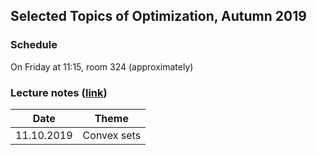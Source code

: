 ## Selected Topics of Optimization, Autumn 2019

### Schedule

On Friday at 11:15, room 324 (approximately)

### Lecture notes ([link](./autumn-2019/notes/main.pdf))

Date | Theme
---- | -----
11.10.2019 | Сonvex sets